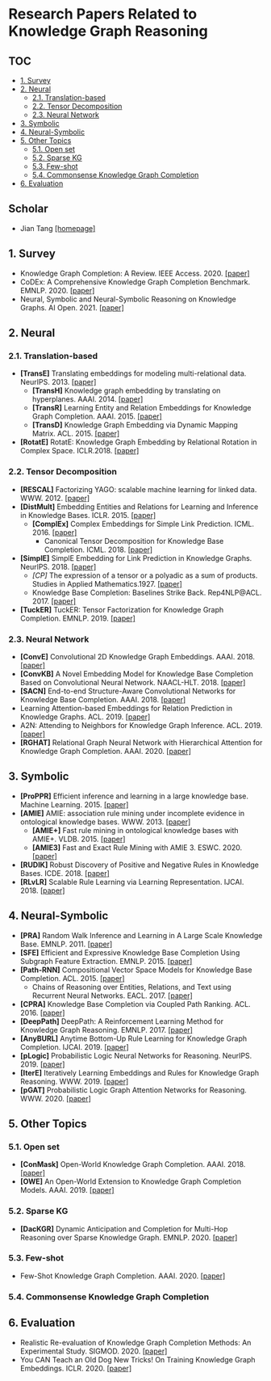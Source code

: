 <!-- omit in toc -->
# Research Papers Related to Knowledge Graph Reasoning

<!-- omit in toc -->
## TOC
- [1. Survey](#1-survey)
- [2. Neural](#2-neural)
  - [2.1. Translation-based](#21-translation-based)
  - [2.2. Tensor Decomposition](#22-tensor-decomposition)
  - [2.3. Neural Network](#23-neural-network)
- [3. Symbolic](#3-symbolic)
- [4. Neural-Symbolic](#4-neural-symbolic)
- [5. Other Topics](#5-other-topics)
  - [5.1. Open set](#51-open-set)
  - [5.2. Sparse KG](#52-sparse-kg)
  - [5.3. Few-shot](#53-few-shot)
  - [5.4. Commonsense Knowledge Graph Completion](#54-commonsense-knowledge-graph-completion)
- [6. Evaluation](#6-evaluation)

<!-- omit in toc -->
## Scholar
- Jian Tang [[homepage]](https://jian-tang.com/)

## 1. Survey

- Knowledge Graph Completion: A Review. IEEE Access. 2020. [[paper]](https://ieeexplore.ieee.org/document/9220143)
- CoDEx: A Comprehensive Knowledge Graph Completion Benchmark. EMNLP. 2020. [[paper]](https://arxiv.org/abs/2009.07810)
- Neural, Symbolic and Neural-Symbolic Reasoning on Knowledge Graphs. AI Open. 2021. [[paper]](https://arxiv.org/abs/2010.05446)


## 2. Neural

### 2.1. Translation-based
- **[TransE]**  Translating embeddings for modeling multi-relational data. NeurIPS. 2013. [[paper]](http://papers.nips.cc/paper/5071-translating-embeddings-for-modeling-multi-relational-data)
  - **[TransH]** Knowledge graph embedding by translating on hyperplanes. AAAI. 2014. [[paper]](http://www.aaai.org/ocs/index.php/AAAI/AAAI14/paper/view/8531)
  - **[TransR]** Learning Entity and Relation Embeddings for Knowledge Graph Completion. AAAI. 2015. [[paper]](http://www.aaai.org/ocs/index.php/AAAI/AAAI15/paper/view/9571)
  - **[TransD]** Knowledge Graph Embedding via Dynamic Mapping Matrix. ACL. 2015. [[paper]](https://doi.org/10.3115/v1/p15-1067)
- **[RotatE]** RotatE: Knowledge Graph Embedding by Relational Rotation in Complex Space. ICLR.2018. [[paper]](https://openreview.net/forum?id=HkgEQnRqYQ)


### 2.2. Tensor Decomposition 
- **[RESCAL]** Factorizing YAGO: scalable machine learning for linked data. WWW. 2012. [[paper]](https://doi.org/10.1145/2187836.2187874)
- **[DistMult]** Embedding Entities and Relations for Learning and Inference in Knowledge Bases. ICLR. 2015. [[paper]](http://arxiv.org/abs/1412.6575) 
  - **[ComplEx]** Complex Embeddings for Simple Link Prediction. ICML. 2016. [[paper]](http://proceedings.mlr.press/v48/trouillon16.html)
    - Canonical Tensor Decomposition for Knowledge Base Completion. ICML. 2018. [[paper]](http://proceedings.mlr.press/v80/lacroix18a.html)
- **[SimplE]** SimplE Embedding for Link Prediction in Knowledge Graphs. NeurlPS. 2018. [[paper]](http://papers.nips.cc/paper/7682-simple-embedding-for-link-prediction-in-knowledge-graphs)
  - *[CP]* The expression of a tensor or a polyadic as a sum of products.  Studies in Applied Mathematics.1927. [[paper]](https://onlinelibrary.wiley.com/doi/abs/10.1002/sapm192761164)
  - Knowledge Base Completion: Baselines Strike Back. Rep4NLP@ACL. 2017. [[paper]](https://doi.org/10.18653/v1/w17-2609)
- **[TuckER]** TuckER: Tensor Factorization for Knowledge Graph Completion. EMNLP. 2019. [[paper]](http://arxiv.org/abs/1901.09590)


### 2.3. Neural Network
- **[ConvE]** Convolutional 2D Knowledge Graph Embeddings. AAAI. 2018. [[paper]](https://www.aaai.org/ocs/index.php/AAAI/AAAI18/paper/view/17366)
- **[ConvKB]** A Novel Embedding Model for Knowledge Base Completion Based on Convolutional Neural Network. NAACL-HLT. 2018. [[paper]](https://doi.org/10.18653/v1/n18-2053)
- **[SACN]** End-to-end Structure-Aware Convolutional Networks for Knowledge Base Completion. AAAI. 2018. [[paper]](http://arxiv.org/abs/1811.04441)
- Learning Attention-based Embeddings for Relation Prediction in Knowledge Graphs. ACL. 2019. [[paper]](https://link.zhihu.com/?target=https%3A//www.aclweb.org/anthology/P19-1466/)
- A2N: Attending to Neighbors for Knowledge Graph Inference. ACL. 2019. [[paper]](https://link.zhihu.com/?target=https%3A//www.aclweb.org/anthology/P19-1431)
- **[RGHAT]** Relational Graph Neural Network with Hierarchical Attention for Knowledge Graph Completion. AAAI. 2020. [[paper]](https://link.zhihu.com/?target=https%3A//ojs.aaai.org//index.php/AAAI/article/view/6508)


## 3. Symbolic
- **[ProPPR]** Efficient inference and learning in a large knowledge base. Machine Learning. 2015. [[paper]](https://doi.org/10.1007/s10994-015-5488-x)
- **[AMIE]** AMIE: association rule mining under incomplete evidence in ontological knowledge bases. WWW. 2013. [[paper]](https://doi.org/10.1145/2488388.2488425)
  - **[AMIE+]** Fast rule mining in ontological knowledge bases with AMIE+. VLDB. 2015. [[paper]](https://doi.org/10.1007/s00778-015-0394-1)
  - **[AMIE3]** Fast and Exact Rule Mining with AMIE 3. ESWC. 2020. [[paper]](https://doi.org/10.1007/978-3-030-49461-2_3)
- **[RUDIK]** Robust Discovery of Positive and Negative Rules in Knowledge Bases. ICDE. 2018. [[paper]](https://doi.org/10.1109/ICDE.2018.00108)
- **[RLvLR]** Scalable Rule Learning via Learning Representation. IJCAI. 2018. [[paper]](https://www.ijcai.org/Proceedings/2018/297)


## 4. Neural-Symbolic
- **[PRA]** Random Walk Inference and Learning in A Large Scale Knowledge Base. EMNLP. 2011. [[paper]](https://www.aclweb.org/anthology/D11-1049/)
- **[SFE]** Efficient and Expressive Knowledge Base Completion Using Subgraph Feature Extraction. EMNLP. 2015. [[paper]](https://doi.org/10.18653/v1/d15-1173)
- **[Path-RNN]** Compositional Vector Space Models for Knowledge Base Completion. ACL. 2015. [[paper]](https://doi.org/10.3115/v1/p15-1016)
  - Chains of Reasoning over Entities, Relations, and Text using Recurrent Neural Networks. EACL. 2017. [[paper]](https://doi.org/10.18653/v1/e17-1013)
- **[CPRA]** Knowledge Base Completion via Coupled Path Ranking. ACL. 2016. [[paper]](https://www.aclweb.org/anthology/P16-1124)
- **[DeepPath]** DeepPath: A Reinforcement Learning Method for Knowledge Graph Reasoning. EMNLP. 2017. [[paper]](https://doi.org/10.18653/v1/d17-1060) 
- **[AnyBURL]** Anytime Bottom-Up Rule Learning for Knowledge Graph Completion. IJCAI. 2019. [[paper]](https://www.ijcai.org/Proceedings/2019/435)
- **[pLogic]** Probabilistic Logic Neural Networks for Reasoning. NeurIPS. 2019. [[paper]](https://proceedings.neurips.cc/paper/2019/hash/13e5ebb0fa112fe1b31a1067962d74a7-Abstract.html)
- **[IterE]** Iteratively Learning Embeddings and Rules for Knowledge Graph Reasoning. WWW. 2019. [[paper]](https://arxiv.org/abs/1903.08948)
- **[pGAT]** Probabilistic Logic Graph Attention Networks for Reasoning. WWW. 2020. [[paper]](https://doi.org/10.1145/3366424.3391265)



## 5. Other Topics
### 5.1. Open set
- **[ConMask]** Open-World Knowledge Graph Completion. AAAI. 2018. [[paper]](https://www.aaai.org/ocs/index.php/AAAI/AAAI18/paper/view/16055)
- **[OWE]** An Open-World Extension to Knowledge Graph Completion Models. AAAI. 2019. [[paper]](https://ojs.aaai.org/index.php/AAAI/article/view/4162)


### 5.2. Sparse KG
- **[DacKGR]** Dynamic Anticipation and Completion for Multi-Hop Reasoning over Sparse Knowledge Graph. EMNLP. 2020. [[paper]](https://www.aclweb.org/anthology/2020.emnlp-main.459)


### 5.3. Few-shot
- Few-Shot Knowledge Graph Completion. AAAI. 2020. [[paper]](https://aaai.org/ojs/index.php/AAAI/article/view/5698)

### 5.4. Commonsense Knowledge Graph Completion


## 6. Evaluation
- Realistic Re-evaluation of Knowledge Graph Completion Methods: An Experimental Study. SIGMOD. 2020. [[paper]](https://doi.org/10.1145/3318464.3380599)
- You CAN Teach an Old Dog New Tricks! On Training Knowledge Graph Embeddings. ICLR. 2020. [[paper]](https://openreview.net/forum?id=BkxSmlBFvr)

